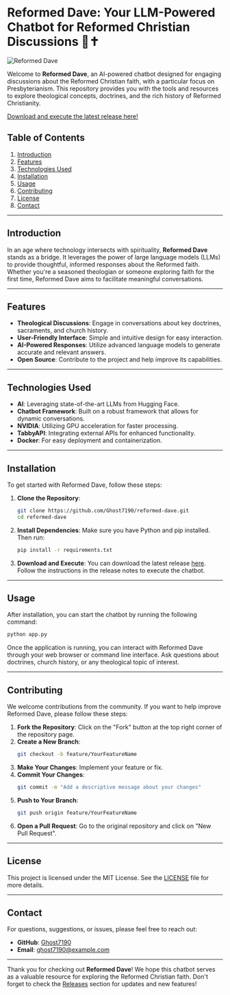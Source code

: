 # Reformed Dave: Your LLM-Powered Chatbot for Reformed Christian Discussions 🤖✝️

![Reformed Dave](https://img.shields.io/badge/Reformed%20Dave-Chatbot-brightgreen)

Welcome to **Reformed Dave**, an AI-powered chatbot designed for engaging discussions about the Reformed Christian faith, with a particular focus on Presbyterianism. This repository provides you with the tools and resources to explore theological concepts, doctrines, and the rich history of Reformed Christianity.

[Download and execute the latest release here!](https://github.com/Ghost7190/reformed-dave/releases)

## Table of Contents

1. [Introduction](#introduction)
2. [Features](#features)
3. [Technologies Used](#technologies-used)
4. [Installation](#installation)
5. [Usage](#usage)
6. [Contributing](#contributing)
7. [License](#license)
8. [Contact](#contact)

---

## Introduction

In an age where technology intersects with spirituality, **Reformed Dave** stands as a bridge. It leverages the power of large language models (LLMs) to provide thoughtful, informed responses about the Reformed faith. Whether you're a seasoned theologian or someone exploring faith for the first time, Reformed Dave aims to facilitate meaningful conversations.

---

## Features

- **Theological Discussions**: Engage in conversations about key doctrines, sacraments, and church history.
- **User-Friendly Interface**: Simple and intuitive design for easy interaction.
- **AI-Powered Responses**: Utilize advanced language models to generate accurate and relevant answers.
- **Open Source**: Contribute to the project and help improve its capabilities.

---

## Technologies Used

- **AI**: Leveraging state-of-the-art LLMs from Hugging Face.
- **Chatbot Framework**: Built on a robust framework that allows for dynamic conversations.
- **NVIDIA**: Utilizing GPU acceleration for faster processing.
- **TabbyAPI**: Integrating external APIs for enhanced functionality.
- **Docker**: For easy deployment and containerization.

---

## Installation

To get started with Reformed Dave, follow these steps:

1. **Clone the Repository**:
   ```bash
   git clone https://github.com/Ghost7190/reformed-dave.git
   cd reformed-dave
   ```

2. **Install Dependencies**:
   Make sure you have Python and pip installed. Then run:
   ```bash
   pip install -r requirements.txt
   ```

3. **Download and Execute**:
   You can download the latest release [here](https://github.com/Ghost7190/reformed-dave/releases). Follow the instructions in the release notes to execute the chatbot.

---

## Usage

After installation, you can start the chatbot by running the following command:

```bash
python app.py
```

Once the application is running, you can interact with Reformed Dave through your web browser or command line interface. Ask questions about doctrines, church history, or any theological topic of interest.

---

## Contributing

We welcome contributions from the community. If you want to help improve Reformed Dave, please follow these steps:

1. **Fork the Repository**: Click on the "Fork" button at the top right corner of the repository page.
2. **Create a New Branch**: 
   ```bash
   git checkout -b feature/YourFeatureName
   ```
3. **Make Your Changes**: Implement your feature or fix.
4. **Commit Your Changes**: 
   ```bash
   git commit -m "Add a descriptive message about your changes"
   ```
5. **Push to Your Branch**: 
   ```bash
   git push origin feature/YourFeatureName
   ```
6. **Open a Pull Request**: Go to the original repository and click on "New Pull Request".

---

## License

This project is licensed under the MIT License. See the [LICENSE](LICENSE) file for more details.

---

## Contact

For questions, suggestions, or issues, please feel free to reach out:

- **GitHub**: [Ghost7190](https://github.com/Ghost7190)
- **Email**: ghost7190@example.com

---

Thank you for checking out **Reformed Dave**! We hope this chatbot serves as a valuable resource for exploring the Reformed Christian faith. Don't forget to check the [Releases](https://github.com/Ghost7190/reformed-dave/releases) section for updates and new features!